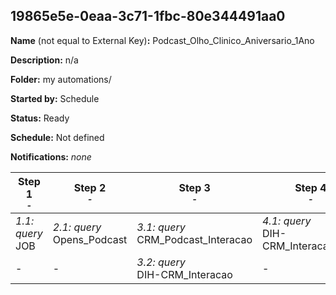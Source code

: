 ## 19865e5e-0eaa-3c71-1fbc-80e344491aa0

**Name** (not equal to External Key)**:** Podcast_Olho_Clinico_Aniversario_1Ano

**Description:** n/a

**Folder:** my automations/

**Started by:** Schedule

**Status:** Ready

**Schedule:** Not defined

**Notifications:** _none_


| Step 1<br>_<small>-</small>_ | Step 2<br>_<small>-</small>_ | Step 3<br>_<small>-</small>_ | Step 4<br>_<small>-</small>_ |
| --- | --- | --- | --- |
| _1.1: query_<br>JOB | _2.1: query_<br>Opens_Podcast | _3.1: query_<br>CRM_Podcast_Interacao | _4.1: query_<br>DIH-CRM_Interacao_final |
| - | - | _3.2: query_<br>DIH-CRM_Interacao | - |

